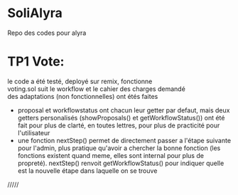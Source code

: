 # SoliAlyra

Repo des codes pour alyra  

# TP1 Vote:  

le code a été testé, deployé sur remix, fonctionne  
voting.sol suit le workflow et le cahier des charges demandé  
des adaptations (non fonctionnelles) ont étés faites  
- proposal et workflowstatus ont chacun leur getter par defaut, mais deux getters personalisés (showProposals() et getWorkflowStatus()) ont été fait pour plus de clarté, en toutes lettres, pour plus de practicité pour l'utilisateur  
- une fonction nextStep()  permet de directement passer a l'étape suivante pour l'admin, plus pratique qu'avoir a chercher la bonne fonction (les fonctions existent quand meme, elles sont internal pour plus de propreté). nextStep() renvoit getWorkflowStatus() pour indiquer quelle est la nouvelle étape dans laquelle on se trouve  

/////


